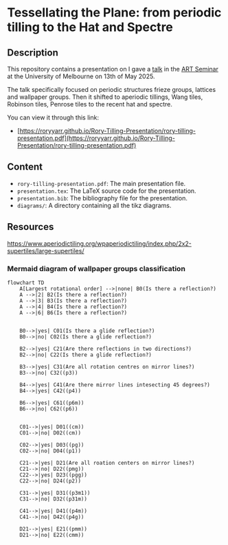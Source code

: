 # Tessellating the Plane: from periodic tilling to the Hat and Spectre


## Description 
This repository contains a presentation on I gave a [talk](https://roryyarr.github.io/Rory-Tilling-Presentation/rory-tilling-presentation.pdf) in the [ART Seminar](http://math.soimeme.org/~arunram/ARTseminar.html) at the University of Melbourne on 13th of May 2025.

The talk specifically focused on periodic structures frieze groups, lattices and wallpaper groups. Then it shifted to aperiodic tillings, Wang tiles, Robinson tiles, Penrose tiles to the recent hat and spectre.

You can view it through this link:
- [https://roryyarr.github.io/Rory-Tilling-Presentation/rory-tilling-presentation.pdf](https://roryyarr.github.io/Rory-Tilling-Presentation/rory-tilling-presentation.pdf)

## Content
- `rory-tilling-presentation.pdf`: The main presentation file.
- `presentation.tex`: The LaTeX source code for the presentation.
- `presentation.bib`: The bibliography file for the presentation.
- `diagrams/`: A directory containing all the tikz diagrams.



## Resources
https://www.aperiodictiling.org/wpaperiodictiling/index.php/2x2-supertiles/large-supertiles/

### Mermaid diagram of wallpaper groups classification
```mermaid
flowchart TD
    A[Largest rotational order] -->|none| B0(Is there a reflection?)
    A -->|2| B2(Is there a reflection?)
    A -->|3| B3(Is there a reflection?)
    A -->|4| B4(Is there a reflection?)
    A -->|6| B6(Is there a reflection?)


    B0-->|yes| C01(Is there a glide reflection?)
    B0-->|no| C02(Is there a glide reflection?)

    B2-->|yes| C21(Are there reflections in two directions?)
    B2-->|no| C22(Is there a glide reflection?)

    B3-->|yes| C31(Are all rotation centres on mirror lines?)
    B3-->|no| C32((p3))

    B4-->|yes| C41(Are there mirror lines intesecting 45 degrees?)
    B4-->|yes| C42((p4))

    B6-->|yes| C61((p6m))
    B6-->|no| C62((p6))


    C01-->|yes| D01((cm))
    C01-->|no| D02((cm))

    C02-->|yes| D03((pg))
    C02-->|no| D04((p1))

    C21-->|yes| D21(Are all roation centers on mirror lines?)
    C21-->|no| D22((pmg))
    C22-->|yes| D23((pgg))
    C22-->|no| D24((p2))

    C31-->|yes| D31((p3m1))
    C31-->|no| D32((p31m))

    C41-->|yes| D41((p4m))
    C41-->|no| D42((p4g))

    D21-->|yes| E21((pmm))
    D21-->|no| E22((cmm))
```

